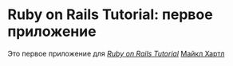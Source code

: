 # Ruby on Rails Tutorial: первое приложение

Это первое приложение для [*Ruby on Rails Tutorial*](http://railstutorial.org/)
[Майкл Хартл](http://michaelhartl.com/)

